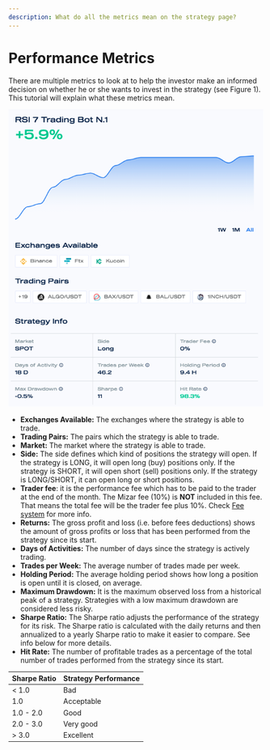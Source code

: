 ```yaml
---
description: What do all the metrics mean on the strategy page?
---
```


# Performance Metrics

There are multiple metrics to look at to help the investor make an informed decision on whether he or she wants to invest in the strategy \(see Figure 1\). This tutorial will explain what these metrics mean. 

![](../.gitbook/assets/screenshot-2021-09-16-at-12.05.44.png)

* **Exchanges Available:** The exchanges where the strategy is able to trade.
* **Trading Pairs:** The pairs which the strategy is able to trade.
* **Market:** The market where the strategy is able to trade.
* **Side:** The side defines which kind of positions the strategy will open. If the strategy is LONG, it will open long \(buy\) positions only. If the strategy is SHORT, it will open short \(sell\) positions only. If the strategy is LONG/SHORT, it can open long or short positions.
* **Trader fee**: it is the performance fee which has to be paid to the trader at the end of the month. The Mizar fee \(10%\) is **NOT** included in this fee. That means the total fee will be the trader fee plus 10%. Check [Fee system](../fees/fee-system.md) for more info.
* **Returns:** The gross profit and loss \(i.e. before fees deductions\) shows the amount of gross profits or loss that has been performed from the strategy since its start.
* **Days of Activities:** The number of days since the strategy is actively trading.
* **Trades per Week:** The average number of trades made per week.
* **Holding Period:** The average holding period shows how long a position is open until it is closed, on average.
* **Maximum Drawdown:** It is the maximum observed loss from a historical peak of a strategy. Strategies with a low maximum drawdown are considered less risky.
* **Sharpe Ratio:** The Sharpe ratio adjusts the performance of the strategy for its risk. The Sharpe ratio is calculated with the daily returns and then annualized to a yearly Sharpe ratio to make it easier to compare. See info below for more details.
* **Hit Rate:** The number of profitable trades as a percentage of the total number of trades performed from the strategy since its start.

| Sharpe Ratio | Strategy Performance |
| :--- | :--- |
| &lt; 1.0 | Bad |
| 1.0 | Acceptable |
| 1.0 - 2.0 | Good |
| 2.0 - 3.0 | Very good |
| &gt; 3.0 | Excellent |



